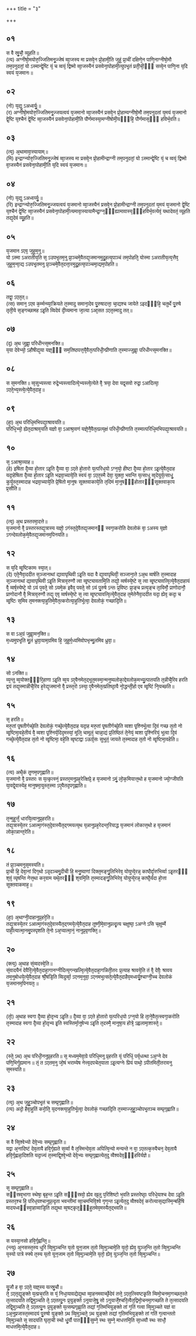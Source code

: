 +++
title = "३"

+++
## ०१
स वै स्रु᳘चौ᳘ व्यूहति॥  
(त्य) अग्नीषो᳘मयोरु᳘ज्जितिमनू᳘ज्जेषं व्वा᳘जस्य मा प्रसवे᳘न प्रो᳘हामी᳘ति जुहूं प्रा᳘चीं दक्षिणे᳘न पाणि᳘नाग्नीषो᳘मौ तम᳘पनुदतां᳘ यो ऽस्मान्द्वे᳘ष्टि यं᳘ च व्वयं᳘ द्विष्मो व्वा᳘जस्यैनं प्रसवेना᳘पोहामी᳘त्युपभृ᳘तं प्रती᳘ची᳘ᳫँ᳘ सव्ये᳘न पाणि᳘ना य᳘दि स्वयं य᳘जमानः॥  
## ०२
(नो) य᳘द्यु ऽअध्वर्युः᳘॥  
(र) अग्नीषो᳘मयोरु᳘ज्जितिमनू᳘ज्जयत्वयं य᳘जमानो व्वा᳘जस्यैनं प्रसवे᳘न प्रो᳘हाम्यग्नीषो᳘मौ तम᳘पनुदतां य᳘मयं य᳘जमानो द्वे᳘ष्टि य᳘श्चैनं द्वे᳘ष्टि व्वा᳘जस्यैनं प्रसवेना᳘पोहामी᳘ति पौर्णमास्या᳘मग्नीषोमी᳘यᳫँ᳘हि᳘ पौर्णमास᳘ᳫँ᳘ हविर्भ᳘वति॥  
## ०३
(त्य᳘) अ᳘थामावा᳘स्यायाम्॥  
(मि) इन्द्राग्न्योरु᳘ज्जितिमनू᳘ज्जेषं व्वा᳘जस्य मा प्रसवे᳘न प्रो᳘हामीन्द्राग्नी तम᳘पनुदतां᳘ यो ऽस्मान्द्वे᳘ष्टि यं᳘ च व्वयं᳘ द्विष्मो वा᳘जस्यैनं प्रसवेना᳘पोहामी᳘ति य᳘दि स्वयं य᳘जमानः॥  
## ०४
(नो) य᳘द्यु ऽअध्वर्य्युः᳘॥  
(रि) इन्द्राग्न्योरु᳘ज्जितिमनू᳘ज्जयत्वयं य᳘जमानो व्वा᳘जस्यैनं प्रसवे᳘न प्रो᳘हामीन्द्राग्नी तम᳘पनुदतां य᳘मयं य᳘जमानो द्वे᳘ष्टि य᳘श्चैनं द्वे᳘ष्टि व्वा᳘जस्यैनं प्रसवेना᳘पोहामी᳘त्यमावा᳘स्यायामैन्द्रा᳘ग्न᳘ᳫँ᳘ह्यामावास्य᳘ᳫँ᳘हविर्भ᳘वत्येवं᳘ यथादेवतं᳘ व्यूहति तद्य᳘देवं व्यू᳘हति॥  
## ०५
य᳘जमान ऽएव᳘ जुहूम᳘नु॥  
यो ऽस्मा ऽअरातीय᳘ति स᳘ ऽउपभृ᳘तम᳘नु प्रा᳘ञ्चमे᳘वैतद्य᳘जमानमुदू᳘हत्य᳘पाञ्चं तम᳘पोहति᳘ योस्मा ऽअरातीय᳘त्य᳘त्तैव᳘ जुहूम᳘न्वा᳘द्य ऽउपभृ᳘तमनु प्रा᳘ञ्चमे᳘वैत᳘दत्ता᳘रमुदू᳘हत्य᳘पाञ्चमा᳘द्यम᳘पोहति॥  
## ०६
तद्वा᳘ ऽएत᳘त्॥  
(त्स) समान᳘ ऽएव क᳘र्म्मन्व्या᳘क्रियते त᳘स्मादु समाना᳘देव पु᳘रुषादत्ता᳘ चा᳘द्यश्च जायेते ऽइदᳫँ᳭हि᳘ चतुर्थे पु᳘रुषे तृती᳘ये स᳘ङ्गच्छामह ऽइ᳘ति व्विदेवं दी᳘व्यमाना जा᳘त्या ऽआ᳘सत ऽएत᳘स्मादु तत्॥  
## ०७
(द᳘) अ᳘थ जुह्वा᳘ परिधीन्त्स᳘मनक्ति॥  
य᳘या देवेभ्यो᳘ ऽहौषीद्य᳘या यज्ञ᳘ᳫं᳘ सम᳘तिष्ठपत्त᳘यै᳘वैत᳘त्परिधी᳘न्प्रीणाति त᳘स्माज्जुह्वा᳘ परिधीन्त्स᳘मनक्ति॥  
## ०८
स स᳘मनक्ति॥
व्व᳘सुभ्यस्त्वा रुद्रे᳘भ्यस्त्वादित्ये᳘भ्यस्त्वे᳘त्येते वै᳘ त्रया᳘ देवा यद्व᳘सवो रुद्रा᳘ ऽआदित्या᳘ ऽएते᳘भ्य᳘स्त्वे᳘त्ये᳘वैत᳘दाह᳘॥  
## ०९
(हा᳘) अ᳘थ परिधि᳘मभिपद्या᳘श्रावयति॥  
परिधि᳘भ्यो᳘ ह्येत᳘दाश्राव᳘यति यज्ञो वा᳘ ऽआश्रा᳘वणं यज्ञे᳘नै᳘वैत᳘त्प्रत्य᳘क्षं परिधी᳘न्प्रीणाति त᳘स्मात्परिधि᳘मभिपद्या᳘श्रावयति॥  
## १०
स᳘ ऽआश्रा᳘व्याह॥  
(हे) इषिता दै᳘व्या हो᳘तार ऽइ᳘ति दै᳘व्या वा᳘ ऽएते हो᳘तारो य᳘त्परिध᳘यो ऽग्न᳘यो᳘ हीष्टा दै᳘व्या हो᳘तार ऽइ᳘त्ये᳘वैत᳘दाह यदा᳘हेषिता दै᳘व्या हो᳘तार ऽइ᳘ति भद्रवा᳘च्याये᳘ति स्वयं वा᳘ ऽएत᳘स्मै देवा᳘ युक्ता᳘ भवन्ति य᳘त्साधु व्व᳘देयुर्य᳘त्साधु᳘ कुर्युस्त᳘स्मादाह भद्रवा᳘च्याये᳘ति प्रे᳘षितो मा᳘नुषः सूक्तवाकाये᳘ति त᳘दिमं मा᳘नुषᳫँ᳭होतारᳫं᳭सूक्तवाका᳘य प्र᳘सौति॥  
## ११
(त्य᳘) अ᳘थ प्रस्तरमा᳘दत्ते॥  
य᳘जमानो वै᳘ प्रस्तरस्तद्य᳘त्रास्य यज्ञो᳘ ऽगंस्त᳘दे᳘वैतद्य᳘जमानᳫं स्वगा᳘करोति देवलोकं वा᳘ ऽअस्य य᳘ज्ञो ऽगन्देवलोक᳘मे᳘वैतद्य᳘जमानम᳘पिनयति॥  
## १२
स य᳘दि व्वृ᳘ष्टिकामः स्या᳘त्॥  
(दे) एते᳘नैवा᳘ददीत स᳘ञ्जानाथां द्यावापृथिवी ऽइ᳘ति यदा वै द्या᳘वापृथिवी᳘ सञ्जाना᳘ते ऽअ᳘थ व्वर्षति त᳘स्मादाह स᳘ञ्जानाथां द्यावापृथिवी ऽइ᳘ति मित्राव᳘रुणौ त्वा व्वृ᳘ष्ट्यावतामि᳘ति तद्यो᳘ व्वर्षस्ये᳘ष्टे स᳘ त्वा व्वृ᳘ष्ट्यावत्वि᳘त्ये᳘वैत᳘दाहायं वै᳘ व्वर्ष᳘स्येष्टे᳘ यो ऽयं प᳘वते᳘ सो ऽयमे᳘क इवैव᳘ पवते᳘ सो ऽयं पु᳘रुषे ऽन्तः प्र᳘विष्टः प्रा᳘ङ्च प्रत्य᳘ङ्च ता᳘विमौ᳘ प्राणोदानौ᳘ प्राणोदानौ वै᳘ मित्राव᳘रुणौ तद्य᳘ एव᳘ व्वर्षस्ये᳘ष्टे स᳘ त्वा व्वृ᳘ष्ट्यावत्वि᳘त्ये᳘वैत᳘दाह त᳘मेतेनैवा᳘ददीत यदा᳘ ह्येव᳘ कदा᳘ च व्वृ᳘ष्टिः स᳘मिव त᳘मनक्त्या᳘हुतिमे᳘वैत᳘त्करोत्या᳘हुतिर्भूत्वा᳘ देवलोकं᳘ गच्छादि᳘ति॥  
## १३
स वा ऽअ᳘ग्रं जुह्वा᳘मन᳘क्ति॥  
म᳘ध्यमुपभृ᳘ति मू᳘लं ध्रुवा᳘याम᳘ग्रमिव हि᳘ जुहूर्म᳘ध्यमिवोपभृन्मू᳘लमिव ध्रुवा᳘॥  
## १४
सो ऽनक्ति॥  
व्य᳘न्तु व्व᳘योक्तᳫँ᳭रि᳘हाणा ऽइ᳘ति व्व᳘य ऽए᳘वैनमेत᳘द्भूत᳘मस्मा᳘न्मनुष्यलोका᳘द्देवलोक᳘मभ्यु᳘त्पातयति त᳘न्नीचै᳘रिव हरति द्वयं तद्य᳘स्मान्नीचै᳘रिव ह᳘रेद्य᳘जमानो वै᳘ प्रस्त᳘रो ऽस्या᳘ ए᳘वैनमेत᳘त्प्रतिष्ठा᳘यै नो᳘द्धन्ती᳘हो एव व्वृ᳘ष्टिं नि᳘यच्छति॥  
## १५
स᳘ हरति॥  
मरु᳘तां पृ᳘षतीर्गच्छे᳘ति देवलोकं᳘ गच्छे᳘त्ये᳘वैत᳘दाह यदा᳘ह मरु᳘तां पृ᳘षतीर्गच्छे᳘ति व्वशा पृ᳘श्निर्भूत्वा दि᳘वं गच्छ त᳘तो नो व्वृ᳘ष्टिमा᳘वहे᳘तीयं वै᳘ व्वशा पृ᳘श्निर्य᳘दिद᳘मस्यां᳘ मूलि᳘ चामूलं᳘ चान्ना᳘द्यं प्र᳘तिष्ठितं ते᳘नेयं᳘ व्वशा पृ᳘श्निरियं᳘ भूत्वा दि᳘वं गच्छे᳘त्ये᳘वैत᳘दाह त᳘तो नो व्वृ᳘ष्टिमा᳘ वहे᳘ति व्वृष्टाद्वा ऽऊर्ग्र᳘सः सुभूतं᳘ जायते त᳘स्मादाह त᳘तो नो व्वृ᳘ष्टिमा᳘वहेति॥  
## १६
(त्य) अथै᳘कं तृ᳘णम᳘पगृह्णाति॥  
य᳘जमानो वै᳘ प्रस्तरः स य᳘त्कृत्स्नं᳘ प्रस्तर᳘मनुप्रह᳘रेत्क्षिप्रे᳘ ह य᳘जमानो ऽमुं᳘ लो᳘क᳘मियात्त᳘थो ह य᳘जमानो ज्यो᳘ग्जीवति या᳘वद्वे᳘वास्येह᳘ मानुषमा᳘युस्त᳘स्मा ऽए᳘वैतद᳘पगृह्णाति॥  
## १७
त᳘न्मुहूर्त्तं᳘ धारयि᳘त्वानुप्र᳘हरति॥  
तद्य᳘त्रास्ये᳘तर ऽआत्मा᳘गंस्त᳘दे᳘वास्यैत᳘द्गमयत्य᳘थ य᳘न्नानुप्रह᳘रेदन्त᳘रियाद्ध य᳘जमानं लोकात्त᳘थो ह य᳘जमानं लोका᳘न्नान्त᳘रेति॥  
## १८
तं प्रा᳘ञ्चमनुस᳘मस्यति॥  
प्रा᳘ची हि᳘ देवा᳘नां दिग᳘थो ऽउ᳘दञ्चमु᳘दीची हि᳘ मनु᳘ष्याणां दिक्त᳘मङ्गु᳘लिभिरेव᳘ योयुप्ये᳘रन्न᳘ काष्ठैर्द्दा᳘रुभिर्व्वा ऽइ᳘तरᳫँ᳭ श᳘वं᳘ व्यृषन्ति नेत्त᳘था कर᳘वाम यथे᳘तरᳫँ᳭ श᳘वमि᳘ति त᳘स्मादङ्गु᳘लिभिरेव᳘ योयुप्ये᳘रन्न᳘ काष्ठै᳘र्यदा हो᳘त्ता सूक्तवाकमाह᳘॥  
## १९
(हा᳘) अ᳘थाग्नी᳘दाहानुप्र᳘हरे᳘ति॥  
तद्य᳘त्रास्ये᳘तर ऽआत्मा᳘गंस्त᳘दे᳘वास्यैत᳘द्गमये᳘त्ये᳘वैत᳘दाह तूष्णी᳘मे᳘वानुप्रत्दृ᳘त्य चक्षुष्पा᳘ ऽअग्ने ऽसि च᳘क्षुर्म्मे पाही᳘त्यात्मा᳘नमु᳘पस्पृशति ते᳘नो ऽअ᳘प्यात्मा᳘नं᳘ नानुप्र᳘वृणक्ति᳘॥  
## २०
(क्त्य᳘) अ᳘थाह सं᳘व्वदस्वे᳘ति॥  
सं᳘वादयैनं देवैरि᳘त्ये᳘वैत᳘दाहा᳘गानग्नीदित्य᳘गन्खल्वि᳘त्ये᳘वैत᳘दाहा᳘गन्निती᳘तरः प्र᳘त्याह श्रावये᳘ति तं वै᳘ देवैः᳘ श्रावय तम᳘नुबोधये᳘त्ये᳘वैत᳘दाह श्रौ᳘षडि᳘ति व्विदुर्व्वा᳘ ऽएनम᳘नुवा᳘ ऽएनमभुत्सते᳘त्ये᳘वैत᳘दाहैव᳘मध्वर्यु᳘श्चाग्नी᳘च्च देवलोकं य᳘जमानम᳘पिनयतः᳘॥  
## २१
(तो᳘) अ᳘थाह स्वगा दै᳘व्या हो᳘तृभ्य ऽइ᳘ति॥ 
दै᳘व्या वा᳘ ऽएते हो᳘तारो य᳘त्परिध᳘यो ऽग्न᳘यो हि ता᳘ने᳘वैत᳘त्स्वगा᳘करोति त᳘स्मादाह स्वगा दै᳘व्या हो᳘तृभ्य इ᳘ति स्वस्तिर्मा᳘नुषेभ्य ऽइ᳘ति त᳘दस्मै᳘ मानुषा᳘य होत्रे᳘ ऽह्वलामा᳘शास्ते᳘॥  
## २२
(स्ते᳘ ऽथ) अ᳘थ परिधी᳘ननुप्र᳘हरति॥ 
स᳘ मध्यम᳘मेवा᳘ग्रे परिधि᳘मनु प्र᳘हरति यं᳘ परिधिं᳘ पर्य᳘धत्था ऽअ᳘ग्ने देव पणि᳘भिर्गुह्यमानः॥ तं᳘ त ऽएतम᳘नु जो᳘षं भराम्येष नेत्त्व᳘दपचेत᳘याता ऽइ᳘त्यग्नेः प्रियं पाथो᳘ ऽपीतमिती᳘तरावनु स᳘मस्यति॥  
## २३
(त्य᳘) अ᳘थ जुहू᳘ञ्चोपभृ᳘तं च सम्प्र᳘गृह्णाति॥  
(त्य) अदो᳘ हैवा᳘हुतिं करो᳘ति᳘ य᳘दनक्त्या᳘हुतिर्भूत्वा᳘ देवलोकं᳘ गच्छादि᳘ति त᳘स्माज्जुहू᳘ञ्चोपभृ᳘तञ्च सम्प्र᳘गृह्णाति॥  
## २४
स वै व्वि᳘श्वेभ्यो देवे᳘भ्यः सम्प्र᳘गृह्णाति॥  
यद्वा अ᳘नादिष्टं देव᳘तायै हवि᳘र्गृह्यते स᳘र्व्वा वै त᳘स्मिन्देव᳘ता अपित्वि᳘न्यो मन्यन्ते न वा᳘ ऽएतत्क᳘स्यैचन᳘ देव᳘तायै हवि᳘र्गृह्णन्ना᳘दिशति यदा᳘ज्यं त᳘स्माद्वि᳘श्वे᳘भ्यो देवे᳘भ्यः सम्प्र᳘गृह्णात्येत᳘दु व्वैश्वदेव᳘ᳫँ᳭हविर्यज्ञे॥  
## २५
स᳘ सम्प्र᳘गृह्णाति॥  
सᳫंस्रव᳘भागा स्थेषा᳘ बृह᳘न्त ऽइ᳘ति सᳫं᳘स्रवो᳘ ह्येव ख᳘लु प᳘रिशिष्टो भ᳘वति प्रस्तरेष्ठाः᳘ परिधे᳘याश्च देवा ऽइ᳘ति प्रस्तर᳘श्च हि᳘ परिध᳘यश्चानुप्र᳘त्दृता भवन्तीमां व्वा᳘चमभिवि᳘श्वे गृण᳘न्त ऽइ᳘त्येत᳘दु व्वैश्वदेवं᳘ करोत्यास᳘द्यास्मि᳘न्बर्हि᳘षि मादयध्वᳫंस्वा᳘हाव्वाडि᳘ति तद्य᳘था व्व᳘षट्कृत᳘ᳫँ᳭हुतमेव᳘मस्यैत᳘द्भवति॥  
## २६
स यस्या᳘नसो हवि᳘र्गृह्णन्ति᳘॥  
(न्त्य᳘) अ᳘नसस्त᳘स्य धुरि व्वि᳘मुञ्चन्ति य᳘तो युन᳘जाम त᳘तो व्वि᳘मुञ्चामे᳘ति य᳘तो᳘ ह्येव᳘ युञ्ज᳘न्ति त᳘तो व्वि᳘मुञ्चन्ति य᳘स्यो पात्रे स्फ्ये त᳘स्य य᳘तो युन᳘जाम त᳘तो व्वि᳘मुञ्चामे᳘ति य᳘तो᳘ ह्येव᳘ युञ्ज᳘न्ति त᳘तो व्वि᳘मुञ्चन्ति॥  
## २७
यु᳘जौ ह वा᳘ ऽएते᳘ यज्ञ᳘स्य यत्स्रु᳘चौ॥  
ते᳘ ऽएत᳘द्युङ्क्ते य᳘त्प्रच᳘रति स यं᳘ निधा᳘यावद्येद्य᳘था व्वा᳘हनमवार्च्छे᳘देवं तत्ते᳘ ऽएत᳘त्स्विष्टकृ᳘ति व्विमो᳘चनमा᳘गच्छत᳘स्ते त᳘त्सादयति तद्वि᳘मुञ्चति ते᳘ ऽएतत्पु᳘नः प्र᳘युङ्क्ते ऽनुयाजे᳘षु᳘ सो ऽनुयार्जे᳘श्चरि᳘त्वैत᳘द्विमो᳘चनमा᳘गच्छति ते त᳘त्सादयति तद्वि᳘मुञ्चति ते᳘ ऽएतत्पु᳘नः प्र᳘युङ्क्ते य᳘त्सम्प्रगृह्णा᳘ति तद्यां ग᳘तिमभियुङ्क्ते तां ग᳘तिं गत्वा व्वि᳘मुञ्चते यज्ञं वा ऽअ᳘नुप्रजास्त᳘स्मादयं पु᳘रुषो युङ्क्ते ऽथ व्वि᳘मुञ्चते᳘ ऽथ युङ्क्ते तद्यां ग᳘तिमभियुङ्क्ते तां गतिं ग᳘त्वान्ततो व्वि᳘मुञ्चते स᳘ सादयति घृता᳘ची स्थो धु᳘र्यौ पातᳫँ᳭सुम्ने᳘ स्थः सुम्ने᳘ माधत्तमि᳘ति सा᳘ध्व्यौ स्थः साधौ᳘ माधत्तमि᳘त्ये᳘वैत᳘दाह॥  
